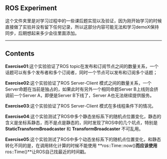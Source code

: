 ## ROS Experiment 

这个文件夹里是对学习过程中的一些课后题实现以及验证，因为刚开始学习的时候直接做了实验并没有留下任何记录，所以这部分内容可能无法和学习demoX保持同步，后期想起来多少会往里面添加。

---------

## Contents

**Exercise01**:这个实验验证了ROS topic在发布和订阅节点之间的数量关系，一个话题可以有多个发布者和多个订阅者，同时一个节点可以发布和订阅多个话题；

**Exercise02**:这个实验验证了ROS Server-Client 模式之间的数量关系，一个Server命题在当前是独占的，如果此时有另外一个相同命题Server B上线则会挤调前一个Server A，即便是Server B下线了，Server A也无法继续提供服务。

**Exercise03**:这个实验验证了ROS Server-Client 模式在多线程条件下的情况。

**Exercise04**:这个实验测试了ROS中多个静态坐标系下的随机点位置变化，静态的含义是坐标系静态，而不是点是静态的，同时发现了ROS中的几个坑点，特别是 **StaticTransformBroadcaster** 和 **TransformBroadcaster** 不可乱用。

**Exercise05**:这个实验测试了ROS中多个动态坐标系下的随机点位置变化，和静态转化不同的是，在调用转化计算的时候不能使用 **ros::Time::now()**而应该使用**ros::Time()**让ROS自己找最近的时间戳。



